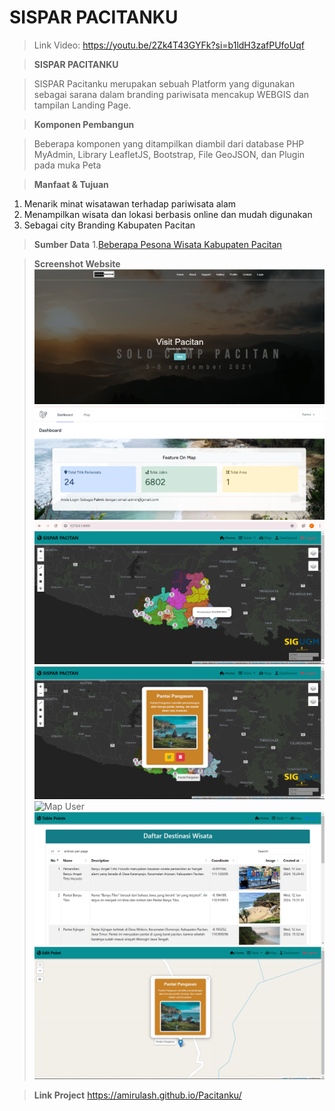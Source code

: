 # SISPAR PACITANKU
>Link Video: https://youtu.be/2Zk4T43GYFk?si=b1ldH3zafPUfoUqf

>**SISPAR PACITANKU**

>SISPAR Pacitanku merupakan sebuah Platform yang digunakan sebagai sarana dalam branding pariwisata mencakup WEBGIS dan tampilan Landing Page.


>**Komponen Pembangun**

>Beberapa komponen yang ditampilkan diambil dari database PHP MyAdmin, Library LeafletJS, Bootstrap, File GeoJSON, dan Plugin pada muka Peta

>**Manfaat & Tujuan**
1. Menarik minat wisatawan terhadap pariwisata alam
2. Menampilkan wisata dan lokasi berbasis online dan mudah digunakan
3. Sebagai city Branding Kabupaten Pacitan


>**Sumber Data**
1.[Beberapa Pesona Wisata Kabupaten Pacitan](https://www.liputan6.com/hot/read/5083678/23-tempat-wisata-di-pacitan-selain-gua-cocok-untuk-wisata-keluarga-dan-nongkrong)

>**Screenshot Website**
>![Homepage](/Landing.png)
>![Dashboard](/Dashboard.png)
>![Map](/Map.png)
>![Map](/Map2.png)
>![Map User](/MapUser.png)
>![Tabel Destinasi Wisata](/Table.png)
>![Edit Place](/EditPlace.png)


>**Link Project**
>https://amirulash.github.io/Pacitanku/
